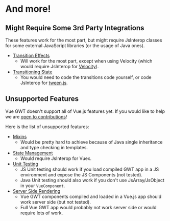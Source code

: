 # And more!

## Might Require Some 3rd Party Integrations

These features work for the most part, but might require JsInterop classes for some external JavaScript libraries (or the usage of Java ones).

* [Transition Effects](https://vuejs.org/v2/guide/transitions.html)
    * Will work for the most part, except when using Velocity (which would require JsInterop for [Velocity](http://velocityjs.org/)).
* [Transitioning State](https://vuejs.org/v2/guide/transitioning-state.html)
    * You would need to code the transitions code yourself, or code JsInterop for [tween.js](https://github.com/tweenjs/tween.js/).

## Unsupported Features

Vue GWT doesn't support all of Vue.js features yet.
If you would like to help we are [open to contributions](https://github.com/Axellience/vue-gwt)!

Here is the list of unsupported features:

* [Mixins](https://vuejs.org/v2/guide/mixins.html)
    * Would be pretty hard to achieve because of Java single inheritance and type checking in templates.
* [State Management](https://vuejs.org/v2/guide/state-management.html)
    * Would require JsInterop for Vuex.
* [Unit Testing](https://vuejs.org/v2/guide/unit-testing.html)
    * JS Unit testing should work if you load compiled GWT app in a JS environment and expose the JS Components (not tested).
    * Java Unit testing should also work if you don't use JsArray/JsObject in your `VueComponent`.
* [Server Side Rendering](https://vuejs.org/v2/guide/ssr.html)
    * Vue GWT components compiled and loaded in a Vue.js app should work server side (but not tested).
    * Full Vue GWT app would probably not work server side or would require lots of work.